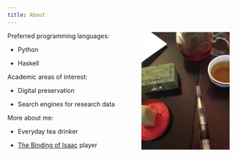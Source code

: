 ```yaml
---
title: About
---
```


<img style="float: right; width: 200px;" src="/images/desk.jpg" alt="My desk" />

Preferred programming languages:

- Python

- Haskell

Academic areas of interest:

- Digital preservation

- Search engines for research data

More about me:

- Everyday tea drinker

- [The Binding of Isaac](http://bindingofisaac.com/) player
